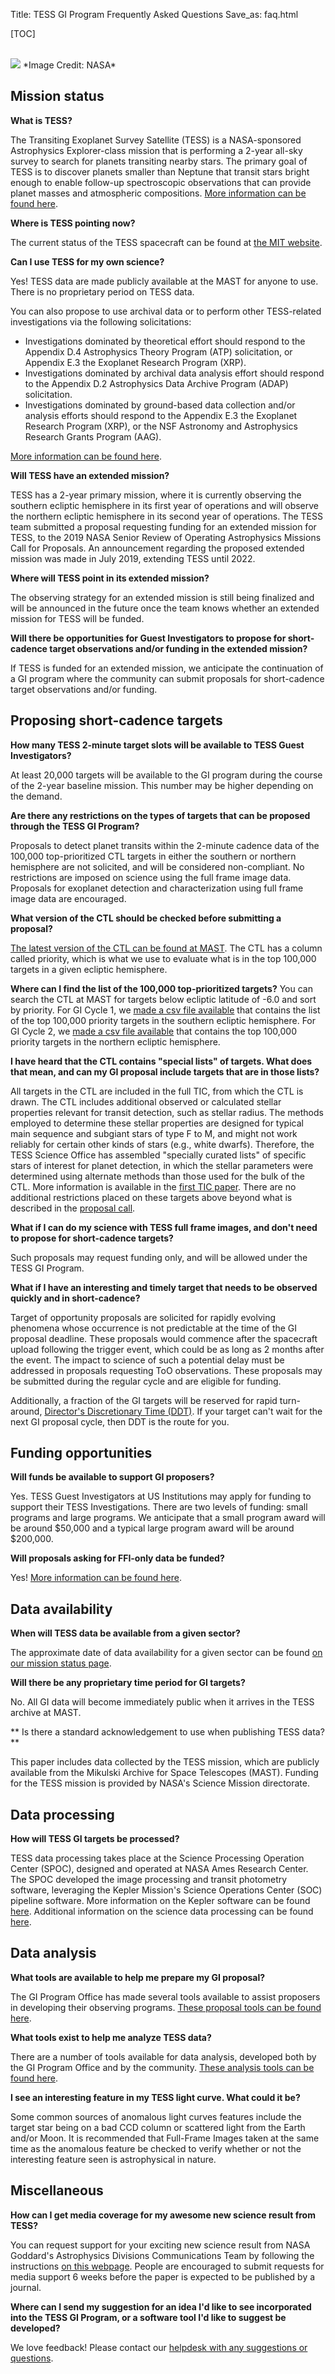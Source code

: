 Title: TESS GI Program Frequently Asked Questions
Save_as: faq.html

[TOC]

<br/>
<img class="img-responsive" style="max-width:67%;" src="images/mission/exoplanetlots.jpg">
*Image Credit: NASA*
<br/>

## Mission status

**What is TESS?**

The Transiting Exoplanet Survey Satellite (TESS) is a NASA-sponsored Astrophysics Explorer-class mission that is performing a 2-year all-sky survey to search for planets transiting nearby stars. The primary goal of TESS is to discover planets smaller than Neptune that transit stars bright enough to enable follow-up spectroscopic observations that can provide planet masses and atmospheric compositions. [More information can be found here](objectives.html).

**Where is TESS pointing now?**

The current status of the TESS spacecraft can be found at [the MIT website](https://tess.mit.edu/observations/).

**Can I use TESS for my own science?**

Yes! TESS data are made publicly available at the MAST for anyone to use. There is no proprietary period on TESS data.

<!-- There is an open solicitation for GI Cycle 2 proposals, which covers observations that will take place in the northern ecliptic hemisphere. The deadline for proposals is February 28, 2019. -->

You can also propose to use archival data or to perform other TESS-related investigations via the following solicitations:

* Investigations dominated by theoretical effort should respond to the Appendix D.4 Astrophysics Theory Program (ATP) solicitation, or Appendix E.3 the Exoplanet Research Program (XRP).
* Investigations dominated by archival data analysis effort should respond to the Appendix D.2 Astrophysics Data Archive Program (ADAP) solicitation.
* Investigations dominated by ground-based data collection and/or analysis efforts should respond to the Appendix E.3 the Exoplanet Research Program (XRP), or the NSF Astronomy and Astrophysics Research Grants Program (AAG).

[More information can be found here](proposing-investigations.html). 

**Will TESS have an extended mission?**

TESS has a 2-year primary mission, where it is currently observing the southern ecliptic hemisphere in its first year of operations and will observe the northern ecliptic hemisphere in its second year of operations. The TESS team submitted a proposal requesting funding for an extended mission for TESS, to the 2019 NASA Senior Review of Operating Astrophysics Missions Call for Proposals. An announcement regarding the proposed extended mission was made in July 2019, extending TESS until 2022.

**Where will TESS point in its extended mission?**

The observing strategy for an extended mission is still being finalized and will be announced in the future once the team knows whether an extended mission for TESS will be funded.

**Will there be opportunities for Guest Investigators to propose for short-cadence target observations and/or funding in the extended mission?**

If TESS is funded for an extended mission, we anticipate the continuation of a GI program where the community can submit proposals for short-cadence target observations and/or funding.


## Proposing short-cadence targets

**How many TESS 2-minute target slots will be available to TESS Guest Investigators?**

At least 20,000 targets will be available to the GI program during the course of the 2-year baseline mission. This number may be higher depending on the demand.

**Are there any restrictions on the types of targets that can be proposed through the TESS GI Program?**

Proposals to detect planet transits within the 2-minute cadence data of the 100,000 top-prioritized CTL targets in either the southern or northern hemisphere are not solicited, and will be considered non-compliant. No restrictions are imposed on science using the full frame image data. Proposals for exoplanet detection and characterization using full frame image data are encouraged.

**What version of the CTL should be checked before submitting a proposal?**

[The latest version of the CTL can be found at MAST](https://archive.stsci.edu/tess/index.html). The CTL has a column called priority, which is what we use to evaluate what is in the top 100,000 targets in a given ecliptic hemisphere. <!-- CTL v5.0 was used to evaluate GI Cycle 1 proposals. -->

 **Where can I find the list of the 100,000 top-prioritized targets?**
You can search the CTL at MAST for targets below ecliptic latitude of -6.0 and sort by priority. For GI Cycle 1, we [made a csv file available](data/core-science-targets-v2.csv) that contains the list of the top 100,000 priority targets in the southern ecliptic hemisphere. For GI Cycle 2, we [made a csv file available](data/core-science-targets-cycle2-v1.csv) that contains the top 100,000 priority targets in the northern ecliptic hemisphere.


**I have heard that the CTL contains "special lists" of targets. What does that mean, and can my GI proposal include targets that are in those lists?**

All targets in the CTL are included in the full TIC, from which the CTL is drawn. The CTL includes additional observed or calculated stellar properties relevant for transit detection, such as stellar radius. The methods employed to determine these stellar properties are designed for typical main sequence and subgiant stars of type F to M, and might not work reliably for certain other kinds of stars (e.g., white dwarfs). Therefore, the TESS Science Office has assembled "specially curated lists" of specific stars of interest for planet detection, in which the stellar parameters were determined using alternate methods than those used for the bulk of the CTL. More information is available in the [first TIC paper](http://adsabs.harvard.edu/abs/2017arXiv170600495S). There are no additional restrictions placed on these targets above beyond what is described in the [proposal call](proposing-investigations.html).

**What if I can do my science with TESS full frame images, and don't need to propose for short-cadence targets?**

Such proposals may request funding only, and will be allowed under the TESS GI Program.

**What if I have an interesting and timely target that needs to be observed quickly and in short-cadence?**

Target of opportunity proposals are solicited for rapidly evolving phenomena whose occurrence is not predictable at the time of the GI proposal deadline. These proposals would commence after the spacecraft upload following the trigger event, which could be as long as 2 months after the event. The impact to science of such a potential delay must be addressed in proposals requesting ToO observations. These proposals may be submitted during the regular cycle and are eligible for funding.

Additionally, a fraction of the GI targets will be reserved for rapid turn-around, [Director's Discretionary Time (DDT)](proposing-investigations.html#directors-discretionary-targets). If your target can't wait for the next GI proposal cycle, then DDT is the route for you.

## Funding opportunities

**Will funds be available to support GI proposers?**

Yes. TESS Guest Investigators at US Institutions may apply for funding to support their TESS Investigations. There are two levels of funding: small programs and large programs. We anticipate that a small program award will be around $50,000 and a typical large program award will be around $200,000.

**Will proposals asking for FFI-only data be funded?**

Yes! [More information can be found here](proposing-investigations.html). 

<!-- Additionally, proposals asking for 2-min cadence data will be funded. However, we will not relegate 2-min cadence proposals to FFI-only proposals.-->

## Data availability

**When will TESS data be available from a given sector?**

The approximate date of data availability for a given sector can be found [on our mission status page](status.html).

**Will there be any proprietary time period for GI targets?**

 No. All GI data will become immediately public when it arrives in the TESS archive at MAST.

 ** Is there a standard acknowledgement to use when publishing TESS data?**

 This paper includes data collected by the TESS mission, which are publicly available from the Mikulski Archive for Space Telescopes (MAST). Funding for the TESS mission is provided by NASA's Science Mission directorate.

## Data processing

**How will TESS GI targets be processed?**

TESS data processing takes place at the Science Processing Operation Center (SPOC), designed and operated at NASA Ames Research Center. The SPOC developed the image processing and transit photometry software, leveraging the Kepler Mission's Science Operations Center (SOC) pipeline software. More information on the Kepler software can be found [here](http://kepler.nasa.gov/science/ForScientists/papersAndDocumentation/SOCpapers). Additional information on the science data processing can be found [here](operations.html#science-data-processing).


## Data analysis

**What tools are available to help me prepare my GI proposal?**

The GI Program Office has made several tools available to assist proposers in developing their observing programs. [These proposal tools can be found here](proposal-tools.html).

**What tools exist to help me analyze TESS data?**

There are a number of tools available for data analysis, developed both by the GI Program Office and by the community. [These analysis tools can be found here](software.html).

**I see an interesting feature in my TESS light curve. What could it be?**

Some common sources of anomalous light curves features include the target star being on a bad CCD column or scattered light from the Earth and/or Moon. It is recommended that Full-Frame Images taken at the same time as the anomalous feature be checked to verify whether or not the interesting feature seen is astrophysical in nature.

## Miscellaneous

**How can I get media coverage for my awesome new science result from TESS?**

You can request support for your exciting new science result from NASA Goddard's Astrophysics Divisions Communications Team by following the instructions [on this webpage](media.html). People are encouraged to submit requests for media support 6 weeks before the paper is expected to be published by a journal.

**Where can I send my suggestion for an idea I'd like to see incorporated into the TESS GI Program, or a software tool I'd like to suggest be developed?**

 We love feedback! Please contact our [helpdesk with any suggestions or questions](https://heasarc.gsfc.nasa.gov/cgi-bin/Feedback).





 
